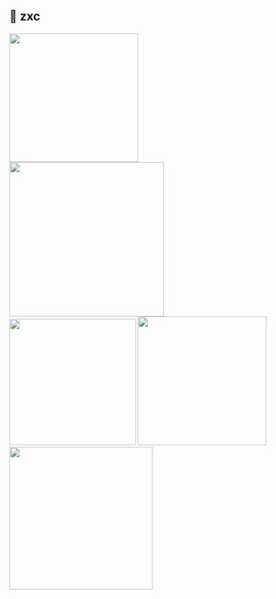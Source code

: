 ## 🚬 zxc

<p>
  <img src="https://i.pinimg.com/736x/f5/ca/2e/f5ca2e917550783c5962e43f787505ff.jpg" width="230">
  <img src="https://i.pinimg.com/736x/85/9b/cb/859bcbab195347711a338368e9d192e7.jpg" width="276.2">
  <img src="https://i.pinimg.com/736x/5c/4b/e6/5c4be6c13f5b1596f6da40eaaf6c1518.jpg" width="225.5">
  <!--</p>
  <p>-->
  <img src="https://i.pinimg.com/736x/e7/22/6d/e7226d3608edb0a61e16b4c39ebe105d.jpg" width="229.7">
  
  <img src="https://i.pinimg.com/736x/25/eb/0d/25eb0d71ee4c3a2c48c967bb5c830280.jpg" width="255.7">
  </p>
  
  
  


<!--
**phenibut645/phenibut645** is a ✨ _special_ ✨ repository because its `README.md` (this file) appears on your GitHub profile.

Here are some ideas to get you started:

- 🔭 I’m currently working on ...
- 🌱 I’m currently learning ...
- 👯 I’m looking to collaborate on ...
- 🤔 I’m looking for help with ...
- 💬 Ask me about ...
- 📫 How to reach me: ...
- 😄 Pronouns: ...
- ⚡ Fun fact: ...
-->
